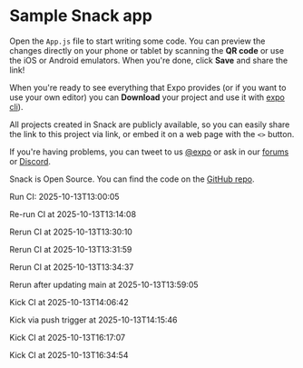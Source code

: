 # Sample Snack app

Open the `App.js` file to start writing some code. You can preview the changes directly on your phone or tablet by scanning the **QR code** or use the iOS or Android emulators. When you're done, click **Save** and share the link!

When you're ready to see everything that Expo provides (or if you want to use your own editor) you can **Download** your project and use it with [expo cli](https://docs.expo.dev/get-started/installation/#expo-cli)).

All projects created in Snack are publicly available, so you can easily share the link to this project via link, or embed it on a web page with the `<>` button.

If you're having problems, you can tweet to us [@expo](https://twitter.com/expo) or ask in our [forums](https://forums.expo.dev/c/expo-dev-tools/61) or [Discord](https://chat.expo.dev/).

Snack is Open Source. You can find the code on the [GitHub repo](https://github.com/expo/snack).

Run CI: 2025-10-13T13:00:05

Re-run CI at 2025-10-13T13:14:08

Rerun CI at 2025-10-13T13:30:10

Rerun CI at 2025-10-13T13:31:59

Rerun CI at 2025-10-13T13:34:37

Rerun after updating main at 2025-10-13T13:59:05

Kick CI at 2025-10-13T14:06:42

Kick via push trigger at 2025-10-13T14:15:46

Kick CI at 2025-10-13T16:17:07

Kick CI at 2025-10-13T16:34:54
